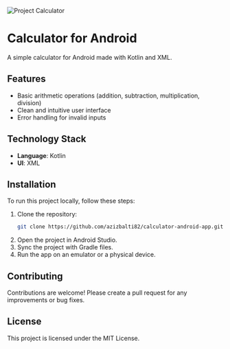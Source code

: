 ![Project Calculator](https://github.com/azizbalti82/android_app_calculator/blob/main/project%20calculator-1.png)

# Calculator for Android

A simple calculator for Android made with Kotlin and XML.

## Features
- Basic arithmetic operations (addition, subtraction, multiplication, division)
- Clean and intuitive user interface
- Error handling for invalid inputs

## Technology Stack
- **Language**: Kotlin
- **UI**: XML

## Installation
To run this project locally, follow these steps:

1. Clone the repository:
    ```sh
    git clone https://github.com/azizbalti82/calculator-android-app.git
    ```
2. Open the project in Android Studio.
3. Sync the project with Gradle files.
4. Run the app on an emulator or a physical device.

## Contributing
Contributions are welcome! Please create a pull request for any improvements or bug fixes.

## License
This project is licensed under the MIT License.
